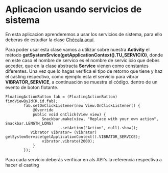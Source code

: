 # Aplicacion usando **servicios de sistema**
En esta aplicacion aprenderemos a usar los servicios de sistema, para ello deberas de estudiar la clase
[Chécala aquí](http://developer.android.com/reference/android/content/Context.html).

Para poder usar esta clase vamos a utilizar sobre nuestra **Activity** el método **getSystemSrvice(getApplicationContext().TU_SERVICIO)**, donde en este caso el nombre de servico es el nombre de servic icio que debes acceder, que en la clase abstracta **Service** vienen como constantes diferentes. 
Una vez que lo hagas verifica el tipo de retorno que tiene y haz el casting respectivo, como ejemplo esta el servicio  para vibrar **VIBRATOR_SERVICE**, a continuación se muestra el código. dentro de un evento de boton flotante.

```
FloatingActionButton fab = (FloatingActionButton) findViewById(R.id.fab);
        fab.setOnClickListener(new View.OnClickListener() {
            @Override
            public void onClick(View view) {
                Snackbar.make(view, "Replace with your own action", Snackbar.LENGTH_LONG)
                        .setAction("Action", null).show();
           Vibrator vibrator= (Vibrator) getSystemService(getApplicationContext().VIBRATOR_SERVICE);
                vibrator.vibrate(2000);
            }
        });
```

Para cada servicio deberás verificar en als API's la referencia respectiva a hacer el casting
